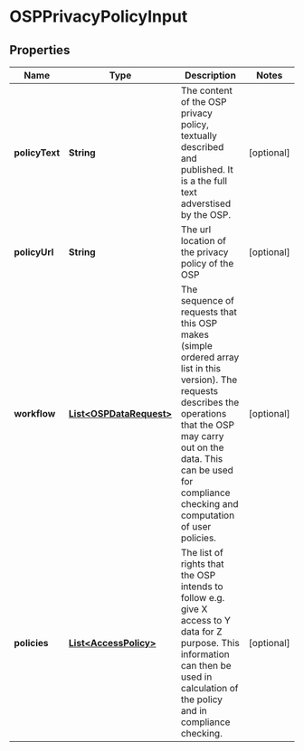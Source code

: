 
# OSPPrivacyPolicyInput

## Properties
Name | Type | Description | Notes
------------ | ------------- | ------------- | -------------
**policyText** | **String** | The content of the OSP privacy policy, textually described and published. It is a the full text adverstised by the OSP.  |  [optional]
**policyUrl** | **String** | The url location of the privacy policy of the OSP  |  [optional]
**workflow** | [**List&lt;OSPDataRequest&gt;**](OSPDataRequest.md) | The sequence of requests that this OSP makes (simple ordered array list in this version). The requests describes the operations that the OSP may carry out on the data. This can be used for compliance checking and computation of user policies.  |  [optional]
**policies** | [**List&lt;AccessPolicy&gt;**](AccessPolicy.md) | The list of rights that the OSP intends to follow e.g. give X access to Y data for Z purpose. This information can then be used in calculation of the policy and in compliance checking.  |  [optional]



